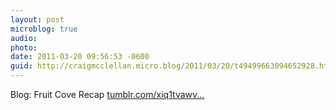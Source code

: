 ```yaml
---
layout: post
microblog: true
audio: 
photo: 
date: 2011-03-20 09:56:53 -0600
guid: http://craigmcclellan.micro.blog/2011/03/20/t49499663094652928.html
---
```

Blog: Fruit Cove Recap [tumblr.com/xiq1tvawv...](http://tumblr.com/xiq1tvawvf)
